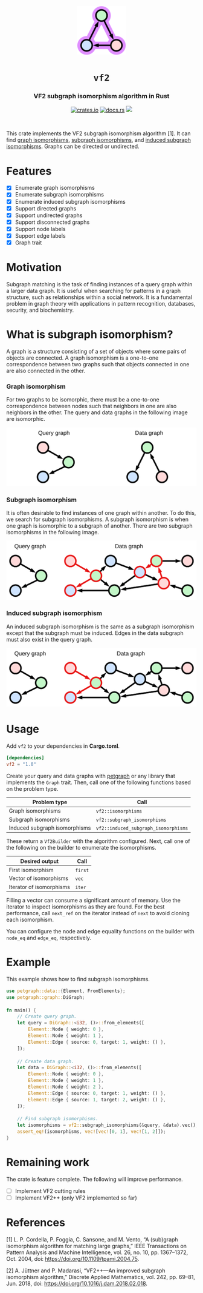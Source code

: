 <div align="center">

<img src="images/icon.svg" width="128" alt="icon"/>

# `vf2`

### VF2 subgraph isomorphism algorithm in Rust

[![crates.io](https://img.shields.io/crates/v/vf2.svg)](https://crates.io/crates/vf2)
[![docs.rs](https://img.shields.io/docsrs/vf2)](https://docs.rs/vf2/latest/vf2)
[![](https://github.com/OwenTrokeBillard/vf2/actions/workflows/ci.yml/badge.svg?branch=main)](https://github.com/OwenTrokeBillard/vf2/actions)

<br/>
</div>

This crate implements the VF2 subgraph isomorphism algorithm [1].
It can find
[graph isomorphisms](https://en.wikipedia.org/wiki/Graph_isomorphism),
[subgraph isomorphisms](https://en.wikipedia.org/wiki/Subgraph_isomorphism_problem),
and [induced subgraph isomorphisms](https://en.wikipedia.org/wiki/Induced_subgraph_isomorphism_problem).
Graphs can be directed or undirected.

# Features

- [x] Enumerate graph isomorphisms
- [x] Enumerate subgraph isomorphisms
- [x] Enumerate induced subgraph isomorphisms
- [x] Support directed graphs
- [x] Support undirected graphs
- [x] Support disconnected graphs
- [x] Support node labels
- [x] Support edge labels
- [x] Graph trait

# Motivation

Subgraph matching is the task of finding instances of a query graph within a larger data graph. It is useful when
searching for patterns in a graph structure, such as relationships within a social network. It is a fundamental
problem in graph theory with applications in pattern recognition, databases, security, and biochemistry.

# What is subgraph isomorphism?

A graph is a structure consisting of a set of objects where some pairs of objects are connected. A graph isomorphism is
a one-to-one correspondence between two graphs such that objects connected in one are also connected in the other.

### Graph isomorphism

For two graphs to be isomorphic, there must be a one-to-one correspondence between nodes such that neighbors in one are
also neighbors in the other. The query and data graphs in the following image are isomorphic.

![graph-isomorphism.svg](/images/graph-isomorphism.svg)

### Subgraph isomorphism

It is often desirable to find instances of one graph within another. To do this, we search for subgraph isomorphisms. A
subgraph isomorphism is when one graph is isomorphic to a subgraph of another. There are two subgraph isomorphisms in
the following image.

![subgraph-isomorphism.svg](/images/subgraph-isomorphism.svg)

### Induced subgraph isomorphism

An induced subgraph isomorphism is the same as a subgraph isomorphism except that the subgraph must be induced. Edges in
the data subgraph must also exist in the query graph.

![induced-subgraph-isomorphism.svg](/images/induced-subgraph-isomorphism.svg)

# Usage

Add `vf2` to your dependencies in **Cargo.toml**.

```toml
[dependencies]
vf2 = "1.0"
```

Create your query and data graphs with [petgraph](https://github.com/petgraph/petgraph)
or any library that implements the `Graph` trait. Then, call one of the following
functions based on the problem type.

| Problem type                  | Call                                 |
|-------------------------------|--------------------------------------|
| Graph isomorphisms            | `vf2::isomorphisms`                  |
| Subgraph isomorphisms         | `vf2::subgraph_isomorphisms`         |
| Induced subgraph isomorphisms | `vf2::induced_subgraph_isomorphisms` |

These return a `Vf2Builder` with the algorithm configured.
Next, call one of the following on the builder to enumerate the isomorphisms.

| Desired output           | Call    |
|--------------------------|---------|
| First isomorphism        | `first` |
| Vector of isomorphisms   | `vec`   |
| Iterator of isomorphisms | `iter`  |

Filling a vector can consume a significant amount of memory.
Use the iterator to inspect isomorphisms as they are found.
For the best performance, call `next_ref`
on the iterator
instead of `next`
to avoid cloning each isomorphism.

You can configure the node and edge equality functions on the builder
with `node_eq` and `edge_eq`,
respectively.

# Example

This example shows how to find subgraph isomorphisms.

```rust
use petgraph::data::{Element, FromElements};
use petgraph::graph::DiGraph;

fn main() {
    // Create query graph.
    let query = DiGraph::<i32, ()>::from_elements([
        Element::Node { weight: 0 },
        Element::Node { weight: 1 },
        Element::Edge { source: 0, target: 1, weight: () },
    ]);

    // Create data graph.
    let data = DiGraph::<i32, ()>::from_elements([
        Element::Node { weight: 0 },
        Element::Node { weight: 1 },
        Element::Node { weight: 2 },
        Element::Edge { source: 0, target: 1, weight: () },
        Element::Edge { source: 1, target: 2, weight: () },
    ]);

    // Find subgraph isomorphisms.
    let isomorphisms = vf2::subgraph_isomorphisms(&query, &data).vec();
    assert_eq!(isomorphisms, vec![vec![0, 1], vec![1, 2]]);
}
```

# Remaining work

The crate is feature complete. The following will improve performance.

- [ ] Implement VF2 cutting rules
- [ ] Implement VF2++ (only VF2 implemented so far)

# References

[1] L. P. Cordella, P. Foggia, C. Sansone, and M. Vento,
“A (sub)graph isomorphism algorithm for matching large graphs,”
IEEE Transactions on Pattern Analysis and Machine Intelligence, vol. 26, no. 10, pp. 1367–1372,
Oct. 2004, doi: https://doi.org/10.1109/tpami.2004.75.

[2] A. Jüttner and P. Madarasi,
“VF2++—An improved subgraph isomorphism algorithm,”
Discrete Applied Mathematics, vol. 242, pp. 69–81,
Jun. 2018, doi: https://doi.org/10.1016/j.dam.2018.02.018.
